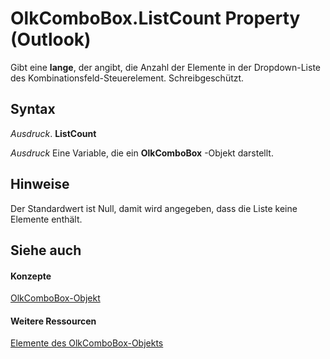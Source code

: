 
# OlkComboBox.ListCount Property (Outlook)

Gibt eine  **lange**, der angibt, die Anzahl der Elemente in der Dropdown-Liste des Kombinationsfeld-Steuerelement. Schreibgeschützt.


## Syntax

 _Ausdruck_. **ListCount**

 _Ausdruck_ Eine Variable, die ein **OlkComboBox** -Objekt darstellt.


## Hinweise

Der Standardwert ist Null, damit wird angegeben, dass die Liste keine Elemente enthält.


## Siehe auch


#### Konzepte


[OlkComboBox-Objekt](8d5e2f25-2962-af28-2523-b7b82473ea0a.md)
#### Weitere Ressourcen


[Elemente des OlkComboBox-Objekts](http://msdn.microsoft.com/library/618de9e2-f5b9-40d9-239e-95aeb9dce092%28Office.15%29.aspx)